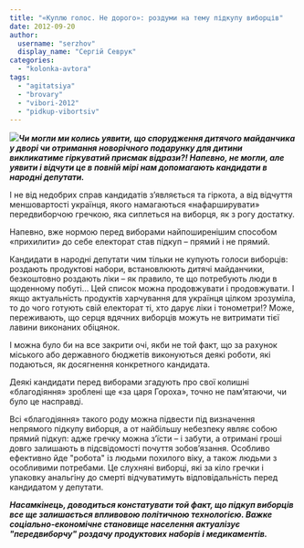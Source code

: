 ```yaml
---
title: "«Куплю голос. Не дорого»: роздуми на тему підкупу виборців"
date: 2012-09-20
author: 
  username: "serzhov"
  display_name: "Сергій Севрук"
categories: 
  - "kolonka-avtora"
tags: 
  - "agitatsiya"
  - "brovary"
  - "vibori-2012"
  - "pidkup-vibortsiv"
---
```


[![](https://mpz.brovary.org/wp-content/uploads/2012/09/holosujte.jpg)](https://mpz.brovary.org/wp-content/uploads/2012/09/holosujte.jpeg)**_Чи могли ми колись уявити, що спорудження дитячого майданчика у дворі чи отримання новорічного подарунку для дитини викликатиме гіркуватий присмак відрази?! Напевно, не могли, але уявити і відчути це в повній мірі нам допомагають кандидати в народні депутати._**

І не від недобрих справ кандидатів з’являється та гіркота, а від відчуття меншовартості українця, якого намагаються «нафарширувати» передвиборчою гречкою, яка сиплеться на виборця, як з рогу достатку.

Напевно, вже нормою перед виборами найпоширенішим способом «прихилити» до себе електорат став підкуп – прямий і не прямий.

Кандидати в народні депутати чим тільки не купують голоси виборців: роздають продуктові набори, встановлюють дитячі майданчики, безкоштовно роздають ліки – як правило, те що потребують люди в щоденному побуті… Цей список можна продовжувати і продовжувати. І якщо актуальність продуктів харчування для українця цілком зрозуміла, то до чого готують свій електорат ті, хто дарує ліки і тонометри!? Може, переживають, що серця вдячних виборців можуть не витримати тієї лавини виконаних обіцянок.

І можна було би на все закрити очі, якби не той факт, що за рахунок міського або державного бюджетів виконуються деякі роботи, які подаються, як досягнення конкретного кандидата.

Деякі кандидати перед виборами згадують про свої колишні «благодіяння» зроблені ще «за царя Гороха», точно не пам’ятаючи, чи було це насправді.

Всі «благодіяння» такого роду можна підвести під визначення непрямого підкупу виборця, а от найбільшу небезпеку являє собою прямий підкуп: адже гречку можна з’їсти – і забути, а отримані гроші довго залишають в підсвідомості почуття зобов’язання. Особливо ефективно йде "робота" із людьми похилого віку, а також людьми з особливими потребами. Це слухняні виборці, які за кіло гречки і упаковку анальгіну до смерті відчуватимуть відповідальність перед кандидатом у депутати.

**_Насамкінець, доводиться констатувати той факт, що підкуп виборців все ще залишається впливовою політичною технологією. Важке соціально-економічне становище населення актуалізує "передвиборчу" роздачу продуктових наборів і медикаментів._**
